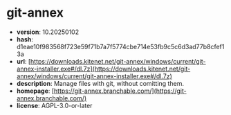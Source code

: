 # git-annex

- **version**: 10.20250102
- **hash**: d1eae10f983568f723e59f71b7a7f5774cbe714e53fb9c5c6d3ad77b8cfef13a
- **url**: [https://downloads.kitenet.net/git-annex/windows/current/git-annex-installer.exe#/dl.7z](https://downloads.kitenet.net/git-annex/windows/current/git-annex-installer.exe#/dl.7z)
- **description**: Manage files with git, without comitting them.
- **homepage**: [https://git-annex.branchable.com/](https://git-annex.branchable.com/)
- **license**: AGPL-3.0-or-later

